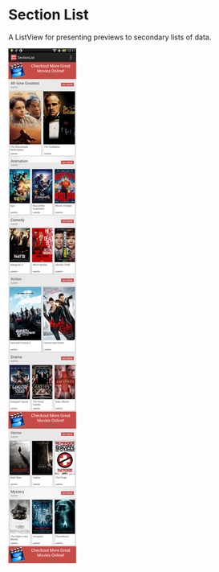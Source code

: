 Section List 
=================

A ListView for presenting previews to secondary lists of data.  


![Example Image][1]

 [1]: screenshot.png
